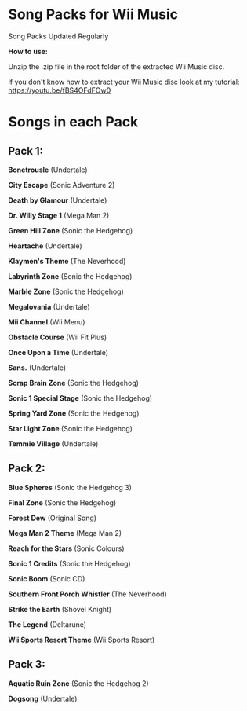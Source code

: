 # Song Packs for Wii Music

Song Packs Updated Regularly

**How to use:**

Unzip the .zip file in the root folder of the extracted Wii Music disc.

If you don't know how to extract your Wii Music disc look at my tutorial: https://youtu.be/fBS4OFdFOw0

# Songs in each Pack

## Pack 1:

**Bonetrousle** (Undertale)

**City Escape** (Sonic Adventure 2)

**Death by Glamour** (Undertale)

**Dr. Willy Stage 1** (Mega Man 2)

**Green Hill Zone** (Sonic the Hedgehog)

**Heartache** (Undertale)

**Klaymen's Theme** (The Neverhood)

**Labyrinth Zone** (Sonic the Hedgehog)

**Marble Zone** (Sonic the Hedgehog)

**Megalovania** (Undertale)

**Mii Channel** (Wii Menu)

**Obstacle Course** (Wii Fit Plus)

**Once Upon a Time** (Undertale)

**Sans.** (Undertale)

**Scrap Brain Zone** (Sonic the Hedgehog)

**Sonic 1 Special Stage** (Sonic the Hedgehog)

**Spring Yard Zone** (Sonic the Hedgehog)

**Star Light Zone** (Sonic the Hedgehog)

**Temmie Village** (Undertale)

## Pack 2:

**Blue Spheres** (Sonic the Hedgehog 3)

**Final Zone** (Sonic the Hedgehog)

**Forest Dew** (Original Song)

**Mega Man 2 Theme** (Mega Man 2)

**Reach for the Stars** (Sonic Colours)

**Sonic 1 Credits** (Sonic the Hedgehog)

**Sonic Boom** (Sonic CD)

**Southern Front Porch Whistler** (The Neverhood)

**Strike the Earth** (Shovel Knight)

**The Legend** (Deltarune)

**Wii Sports Resort Theme** (Wii Sports Resort)

## Pack 3:

**Aquatic Ruin Zone** (Sonic the Hedgehog 2)

**Dogsong** (Undertale)
